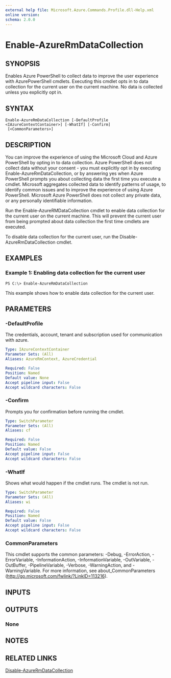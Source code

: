 ```yaml
---
external help file: Microsoft.Azure.Commands.Profile.dll-Help.xml
online version: 
schema: 2.0.0
---
```


# Enable-AzureRmDataCollection

## SYNOPSIS
Enables Azure PowerShell to collect data to improve the user experience with AzurePowerShell cmdlets.
Executing this cmdlet opts in to data collection for the current user on the current machine.
No data is collected unless you explicitly opt in.

## SYNTAX

```
Enable-AzureRmDataCollection [-DefaultProfile <IAzureContextContainer>] [-WhatIf] [-Confirm]
 [<CommonParameters>]
```

## DESCRIPTION
You can improve the experience of using the Microsoft Cloud and Azure PowerShell by opting in to data collection.
Azure PowerShell does not collect data without your consent - you must explicitly opt in by executing Enable-AzureRmDataCollection, or by answering yes when Azure PowerShell prompts you about collecting data the first time you execute a cmdlet.
Microsoft aggregates collected data to identify patterns of usage, to identify common issues and to improve the experience of using Azure PowerShell.
Microsoft Azure PowerShell does not collect any private data, or any personally identifiable information.

Run the Enable-AzureRMDataCollection cmdlet to enable data collection for the current user on the current machine.
This will prevent the current user from being prompted about data collection the first time cmdlets are executed.

To disable data collection for the current user, run the Disable-AzureRmDataCollection cmdlet.

## EXAMPLES

### Example 1: Enabling data collection for the current user
```
PS C:\> Enable-AzureRmDataCollection
```

This example shows how to enable data collection for the current user.

## PARAMETERS

### -DefaultProfile
The credentials, account, tenant and subscription used for communication with azure.

```yaml
Type: IAzureContextContainer
Parameter Sets: (All)
Aliases: AzureRmContext, AzureCredential

Required: False
Position: Named
Default value: None
Accept pipeline input: False
Accept wildcard characters: False
```

### -Confirm
Prompts you for confirmation before running the cmdlet.

```yaml
Type: SwitchParameter
Parameter Sets: (All)
Aliases: cf

Required: False
Position: Named
Default value: False
Accept pipeline input: False
Accept wildcard characters: False
```

### -WhatIf
Shows what would happen if the cmdlet runs. The cmdlet is not run.

```yaml
Type: SwitchParameter
Parameter Sets: (All)
Aliases: wi

Required: False
Position: Named
Default value: False
Accept pipeline input: False
Accept wildcard characters: False
```

### CommonParameters
This cmdlet supports the common parameters: -Debug, -ErrorAction, -ErrorVariable, -InformationAction, -InformationVariable, -OutVariable, -OutBuffer, -PipelineVariable, -Verbose, -WarningAction, and -WarningVariable. For more information, see about_CommonParameters (http://go.microsoft.com/fwlink/?LinkID=113216).

## INPUTS

## OUTPUTS

### None

## NOTES

## RELATED LINKS

[Disable-AzureRmDataCollection](./Disable-AzureRmDataCollection.md)

